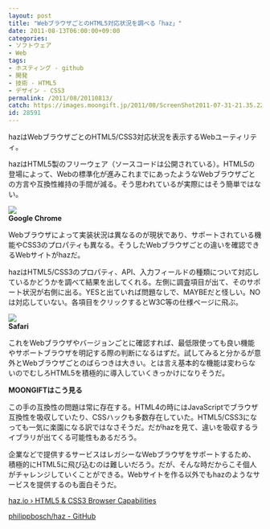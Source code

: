 ```yaml
---
layout: post
title: "WebブラウザごとのHTML5対応状況を調べる「haz」"
date: 2011-08-13T06:00:00+09:00
categories:
- ソフトウェア
- Web
tags: 
- ホスティング - github
- 開発
- 技術 - HTML5
- デザイン - CSS3
permalink: /2011/08/20110813/
catch: https://images.moongift.jp/2011/08/ScreenShot2011-07-31-21.35.22_thumb.png
id: 28591
---
```

hazはWebブラウザごとのHTML5/CSS3対応状況を表示するWebユーティリティ。

  

hazはHTML5製のフリーウェア（ソースコードは公開されている）。HTML5の登場によって、Webの標準化が進みこれまでにあったようなWebブラウザごとの方言や互換性維持の手間が減る。そう思われているが実際にはそう簡単ではない。

  

[![](https://images.moongift.jp/2011/08/ScreenShot2011-07-31-21.33.59_thumb.png)](https://images.moongift.jp/2011/08/e17fe7f147366d3d4cac0b50ce7ef703.png)  
**Google Chrome**

  

Webブラウザによって実装状況は異なるのが現状であり、サポートされている機能やCSS3のプロパティも異なる。そうしたWebブラウザごとの違いを確認できるWebサイトがhazだ。

  
<!--more-->  

hazはHTML5/CSS3のプロパティ、API、入力フィールドの種類について対応しているかどうかを調べて結果を出してくれる。左側に調査項目が出て、そのサポート状況が右側に出る。YESと出ていれば問題なしで、MAYBEだと怪しい。NOは対応していない。各項目をクリックするとW3C等の仕様ページに飛ぶ。

  

[![](https://images.moongift.jp/2011/08/ScreenShot2011-07-31-21.35.22_thumb.png)](https://images.moongift.jp/2011/08/2132a6937bce5586f4917bc27be8af30.png)  
**Safari**

  

これをWebブラウザやバージョンごとに確認すれば、最低限使っても良い機能やサポートブラウザを明記する際の判断になるはずだ。試してみると分かるが意外とWebブラウザごとのばらつきは大きい。とは言え基本的な機能は変わらないのでむしろHTML5を積極的に導入していくきっかけになりそうだ。

  
  
  

**MOONGIFTはこう見る**

  

この手の互換性の問題は常に存在する。HTML4の時にはJavaScriptでブラウザ互換性を吸収していたり、CSSハックも多数存在していた。HTML5/CSS3になっても一気に楽園になる訳ではなさそうだ。だがhazを見て、違いを吸収するライブラリが出てくる可能性もあるだろう。

  

企業などで提供するサービスはレガシーなWebブラウザをサポートするため、積極的にHTML5に飛び込むのは難しいだろう。だが、そんな時だからこそ個人がチャレンジしていくことができる。Webサイトを作る以外でもhazのようなサービスを提供するのも面白そうだ。

  

[haz.io › HTML5 & CSS3 Browser Capabilities](http://haz.io/)

  

[philippbosch/haz - GitHub](https://github.com/philippbosch/haz)

